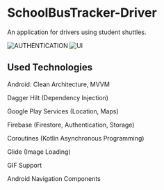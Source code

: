 # SchoolBusTracker-Driver
An application for drivers using student shuttles.

![AUTHENTICATION](https://github.com/selcannarin/SchoolBusTracker-Driver/assets/72921635/01f058ae-e908-47fa-aba3-0f498e98754f)
![UI](https://github.com/selcannarin/SchoolBusTracker-Driver/assets/72921635/28d9e4ee-1ec4-4814-a5d7-6743bb22923d)

## Used Technologies
Android: Clean Architecture, MVVM

Dagger Hilt (Dependency Injection)

Google Play Services (Location, Maps)

Firebase (Firestore, Authentication, Storage)

Coroutines (Kotlin Asynchronous Programming)

Glide (Image Loading)

GIF Support

Android Navigation Components
